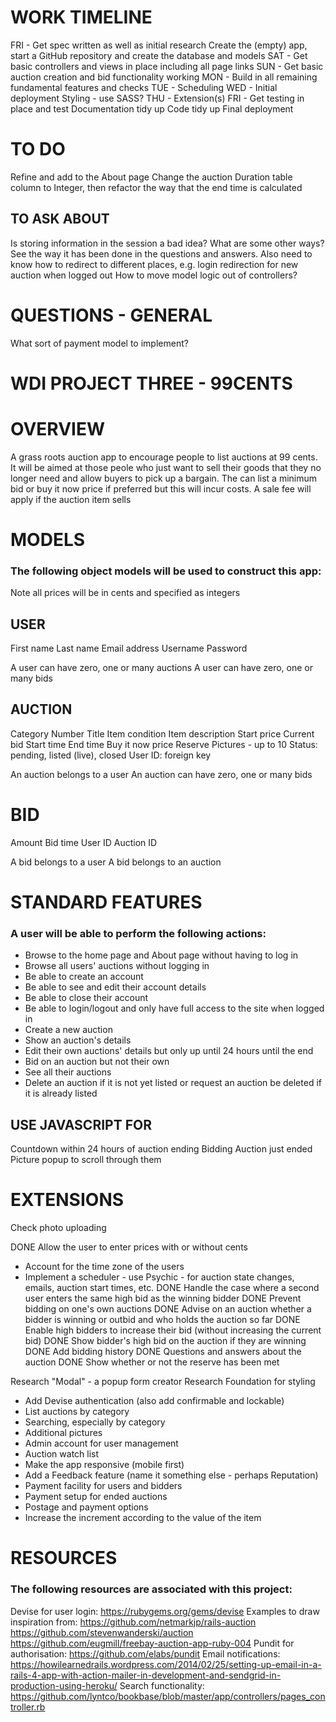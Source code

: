 WORK TIMELINE
=============
FRI - Get spec written as well as initial research
			Create the (empty) app, start a GitHub repository and create the database and models
SAT - Get basic controllers and views in place including all page links
SUN - Get basic auction creation and bid functionality working
MON - Build in all remaining fundamental features and checks
TUE - Scheduling
WED - Initial deployment
			Styling - use SASS?
THU - Extension(s)
FRI - Get testing in place and test
			Documentation tidy up
			Code tidy up
			Final deployment

TO DO
=====
Refine and add to the About page
Change the auction Duration table column to Integer, then refactor the way that the end time is calculated

TO ASK ABOUT
------------
Is storing information in the session a bad idea? What are some other ways? See the way it has been done in the questions and answers. Also need to know how to redirect to different places, e.g. login redirection for new auction when logged out
How to move model logic out of controllers?

QUESTIONS - GENERAL
===================
What sort of payment model to implement?

WDI PROJECT THREE - 99CENTS
===========================

OVERVIEW
========

A grass roots auction app to encourage people to list auctions at 99 cents. It will be aimed at those peole who just want to sell their goods that they no longer need and allow buyers to pick up a bargain. The can list a minimum bid or buy it now price if preferred but this will incur costs. A sale fee will apply if the auction item sells

MODELS
======

### The following object models will be used to construct this app:
Note all prices will be in cents and specified as integers

USER
----
First name
Last name
Email address
Username
Password

A user can have zero, one or many auctions
A user can have zero, one or many bids

AUCTION
-------
Category
Number
Title
Item condition
Item description
Start price
Current bid
Start time
End time
Buy it now price
Reserve
Pictures - up to 10
Status: pending, listed (live), closed
User ID: foreign key

An auction belongs to a user
An auction can have zero, one or many bids

BID
===
Amount
Bid time
User ID
Auction ID

A bid belongs to a user
A bid belongs to an auction

STANDARD FEATURES
=================

### A user will be able to perform the following actions:

* Browse to the home page and About page without having to log in
* Browse all users' auctions without logging in
* Be able to create an account
* Be able to see and edit their account details
* Be able to close their account
* Be able to login/logout and only have full access to the site when logged in
* Create a new auction
* Show an auction's details
* Edit their own auctions' details but only up until 24 hours until the end
* Bid on an auction but not their own
* See all their auctions
* Delete an auction if it is not yet listed or request an auction be deleted if it is already listed

USE JAVASCRIPT FOR
------------------
Countdown within 24 hours of auction ending
Bidding
Auction just ended
Picture popup to scroll through them

EXTENSIONS
==========

Check photo uploading

DONE Allow the user to enter prices with or without cents
* Account for the time zone of the users
* Implement a scheduler - use Psychic - for auction state changes, emails, auction start times, etc.
DONE Handle the case where a second user enters the same high bid as the winning bidder
DONE Prevent bidding on one's own auctions
DONE Advise on an auction whether a bidder is winning or outbid and who holds the auction so far
DONE Enable high bidders to increase their bid (without increasing the current bid)
DONE Show bidder's high bid on the auction if they are winning
DONE Add bidding history
DONE Questions and answers about the auction
DONE Show whether or not the reserve has been met

Research "Modal" - a popup form creator
Research Foundation for styling

* Add Devise authentication (also add confirmable and lockable)
* List auctions by category
* Searching, especially by category
* Additional pictures
* Admin account for user management
* Auction watch list
* Make the app responsive (mobile first)
* Add a Feedback feature (name it something else - perhaps Reputation)
* Payment facility for users and bidders
* Payment setup for ended auctions
* Postage and payment options
* Increase the increment according to the value of the item

RESOURCES
=========

### The following resources are associated with this project:

Devise for user login: https://rubygems.org/gems/devise
Examples to draw inspiration from:
		https://github.com/netmarkjp/rails-auction
		https://github.com/stevenwanderski/auction
    https://github.com/eugmill/freebay-auction-app-ruby-004
Pundit for authorisation: https://github.com/elabs/pundit
Email notifications: https://howilearnedrails.wordpress.com/2014/02/25/setting-up-email-in-a-rails-4-app-with-action-mailer-in-development-and-sendgrid-in-production-using-heroku/
Search functionality: https://github.com/lyntco/bookbase/blob/master/app/controllers/pages_controller.rb
